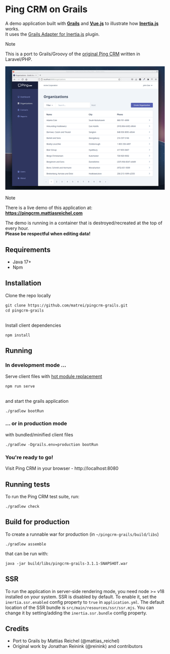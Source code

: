# Ping CRM on Grails
A demo application built with **[Grails](https://grails.org)** and **[Vue.js](https://vuejs.org)** to illustrate how **[Inertia.js](https://inertiajs.com/)** works.\
It uses the [Grails Adapter for Inertia.js](https://github.com/matrei/grails-inertia-plugin) plugin.
>[!NOTE]
>This is a port to Grails/Groovy of the [original Ping CRM](https://github.com/inertiajs/pingcrm) written in Laravel/PHP.

![Screenshot of the Ping CRM application](screenshot.png)

>[!NOTE]
> There is a live demo of this application at:
> **https://pingcrm.mattiasreichel.com**
> 
> The demo is running in a container that is destroyed/recreated at the top of every hour.\
>**Please be respectful when editing data!**

## Requirements
- Java 17+
- Npm

## Installation
Clone the repo locally
```shell
git clone https://github.com/matrei/pingcrm-grails.git
cd pingcrm-grails
```
\
Install client dependencies
```shell
npm install
```
## Running
### In development mode ...
Serve client files with [hot module replacement](https://vitejs.dev/guide/features.html#hot-module-replacement)
```shell
npm run serve
```
\
and start the grails application
```shell
./gradlew bootRun
```

###  ... or in production mode
with bundled/minified client files
```shell
./gradlew -Dgrails.env=production bootRun
```

### You're ready to go!
Visit Ping CRM in your browser - http://localhost:8080

## Running tests
To run the Ping CRM test suite, run:
```shell
./gradlew check
```

## Build for production
To create a runnable war for production (in `~/pingcrm-grails/build/libs`)
```shell
./gradlew assemble
```
that can be run with:
```shell
java -jar build/libs/pingcrm-grails-3.1.1-SNAPSHOT.war
```

## SSR
To run the application in server-side rendering mode, you need node >= v18 installed on your system.
SSR is disabled by default. To enable it, set the `inertia.ssr.enabled` config property to `true` in `application.yml`.
The default location of the SSR bundle is `src/main/resources/ssr/ssr.mjs`.
You can change it by setting/adding the `inertia.ssr.bundle` config property.

## Credits
* Port to Grails by Mattias Reichel (@mattias_reichel)
* Original work by Jonathan Reinink (@reinink) and contributors
